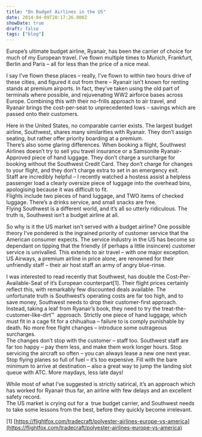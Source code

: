 ```yaml
---
title: "On Budget Airlines in the US"
date: 2014-04-09T20:17:26.000Z
showDate: true
draft: false
tags: ["blog"]
---
```



Europe’s ultimate budget airline, Ryanair, has been the carrier of choice for much of my European travel. I’ve flown multiple times to Munich, Frankfurt, Berlin and Paris – all for less than the price of a nice meal.

I say I’ve flown these places – really, I’ve flown to within two hours drive of these cities, and figured it out from there – Ryanair isn’t known for renting stands at premium airports. In fact, they’ve taken using the old part of terminals where possible, and rejuvenating WW2 airforce bases across Europe. Combining this with their no-frills approach to air travel, and Ryanair brings the cost-per-seat to unprecedented lows – savings which are passed onto their customers.

Here in the United States, no comparable carrier exists. The largest budget airline, Southwest, shares many similarities with Ryanair. They don’t assign seating, but rather offer priority boarding at a premium.  
 There’s also some glaring differences. When booking a flight, Southwest Airlines doesn’t try to sell you travel insurance or a Samsonite Ryanair-Approved piece of hand luggage. They don’t charge a surcharge for booking without the Southwest Credit Card. They don’t charge for changes to your flight, and they don’t charge extra to set in an emergency exit.  
 Staff are incredibly helpful – I recently watched a hostess assist a helpless passenger load a clearly oversize piece of luggage into the overhead bins, apologising because it was difficult to fit.  
 Flights include two pieces of hand luggage, and TWO items of checked luggage. There’s a drinks service, and small snacks are free.  
 Flying Southwest is a different world, and it’s all so utterly ridiculous. The truth is, Southwest isn’t a budget airline at all.

So why is it the US market isn’t served with a budget airline? One possible theory I’ve pondered is the ingrained priority of customer service that the American consumer expects. The service industry in the US has become so dependant on tipping that the friendly (if perhaps a little insincere) customer service is unrivalled. This extends to air travel – with one major exception. US Airways, a premium airline in price alone, are renowned for their unfriendly staff – their air host staff an army of angry blue-rinse.

I was interested to read recently that Southwest, has double the Cost-Per-Available-Seat of it’s European counterpart[1]. Their flight prices certainly reflect this, with remarkably few discounted deals available. The unfortunate truth is Southwest’s operating costs are far too high, and to save money, Southwest needs to drop their customer-first approach.  
 Instead, taking a leaf from Ryanair’s book, they need to try the treat-the-customer-like-dirt™  approach. Strictly one piece of hand luggage, which must fit in a cage fit for a chihuahua – failure to is comply punishable by death. No more free flight changes – introduce some outrageous surcharges.  
 The changes don’t stop with the customer – staff too. Southwest staff are far too happy – pay them less, and make them work longer hours. Stop servicing the aircraft so often – you can always lease a new one next year. Stop flying planes so full of fuel – it’s too expensive. Fill with the bare minimum to arrive at destination – also a great way to jump the landing slot queue with ATC. More maydays, less late days!

While most of what I’ve suggested is strictly satirical, it’s an approach which has worked for Ryanair thus far, an airline with few delays and an excellent safety record.  
 The US market is crying out for a  true budget carrier, and Southwest needs to take some lessons from the best, before they quickly become irrelevant.

[1] [https://flightfox.com/tradecraft/polyester-airlines-europe-vs-america](https://flightfox.com/tradecraft/polyester-airlines-europe-vs-america)



